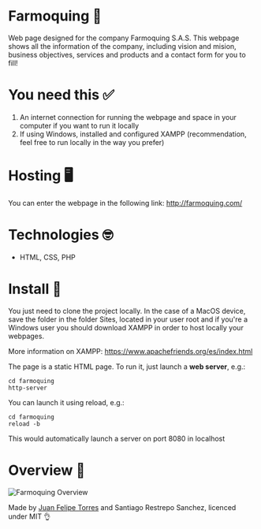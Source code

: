 # Farmoquing 🧪

Web page designed for the company Farmoquing S.A.S.
This webpage shows all the information of the company, including vision and mision, business objectives, services and products and a contact form for you to fill!

# You need this ✅

1. An internet connection for running the webpage and space in your computer if you want to run it locally 
2. If using Windows, installed and configured XAMPP (recommendation, feel free to run locally in the way you prefer)

# Hosting 🖥

You can enter the webpage in the following link: http://farmoquing.com/

# Technologies 🤓 

- HTML, CSS, PHP

# Install 💽

You just need to clone the project locally. In the case of a MacOS device, save the folder in the folder Sites, located in your user root and if you're a Windows user you should download XAMPP in order to host locally your webpages.

More information on XAMPP: https://www.apachefriends.org/es/index.html

The page is a static HTML page. To run it, just launch a **web server**, e.g.:
 
 ```
 cd farmoquing
 http-server
 ```
 
 You can launch it using reload, e.g.:
 
 ```
 cd farmoquing
 reload -b
 ```
This would automatically launch a server on port 8080 in localhost


# Overview 🌄

![Farmoquing Overview](https://i.imgur.com/E9QxfVb.gif)

Made by [Juan Felipe Torres](https://github.com/jftorresp) and Santiago Restrepo Sanchez, licenced under MIT 👌

